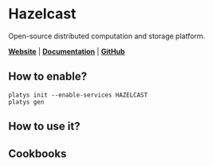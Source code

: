 # Hazelcast

Open-source distributed computation and storage platform.

**[Website](https://hazelcast.com/)** | **[Documentation](https://docs.hazelcast.com/home/index.html)** | **[GitHub](https://github.com/hazelcast)**

## How to enable?

```
platys init --enable-services HAZELCAST
platys gen
```

## How to use it?


## Cookbooks
